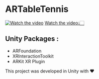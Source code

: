 # ARTableTennis

[![Watch the video](https://img.youtube.com/vi/lqUcLbSprxQ/maxresdefault.jpg)](https://youtu.be/lqUcLbSprxQ)
[Watch the video👆🏻](https://youtu.be/lqUcLbSprxQ)


## Unity Packages :
- ARFoundation
- XRInteractionToolkit
- ARKit XR Plugin

This project was developed in Unity with ❤️